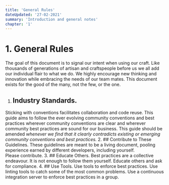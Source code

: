 ```yaml
---
title: 'General Rules'
dateUpdated: '27-02-2021'
summary: 'Introduction and general notes'
chapter: '1'
---
```

# 1. General Rules
The goal of this document is to signal our intent when using our craft. Like thousands of generations of artisan and craftspeople before us we all add our individual flair to what we do. We highly encourage new thinking and innovation while embracing the needs of our team mates. This document exists for the good of the many, not the few, or the one.

  1. ## Industry Standards.
  Sticking with conventions facilitates collaboration and code reuse. This guide aims to follow  the ever evolving community conventions and best practices wherever community conventions are clear and wherever community best practices are sound for our business. This guide should be amended _whenever we find that it clearly contradicts existing or emerging community conventions and best practices._
  2. ## Contribute to These Guidelines.
    These guidelines are meant to be a living document, pooling experience earned by different developers, including yourself. Please contribute.
  3. ## Educate Others.
    Best practices are a collective endeavour. It is not enough to follow them yourself. Educate others and ask for compliance.
  4. ## Use Tools.
    Use tools to enforce best practices. Use linting tools to catch some of the most common problems. Use a continuous integration server to enforce best practices in a group.